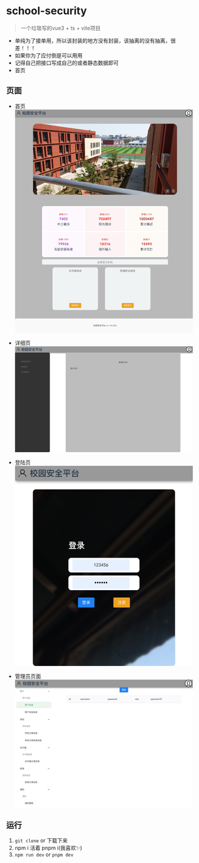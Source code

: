 # school-security
> 一个垃圾写的vue3 + ts + vite项目
+ 单纯为了接单用，所以该封装的地方没有封装，该抽离的没有抽离，很差！！！
+ 如果你为了应付倒是可以用用
+ 记得自己把接口写成自己的或者静态数据即可
+ 首页

## 页面
+ 首页
![](./images/index.png)

+ 详细页
![](./images/detail.png)

+ 登陆页
![](./images/login.png)

+ 管理员页面
![](./images/admin.png)

## 运行
1. `git clone` or 下载下来
2. npm i 活着 pnpm i(我喜欢✨)
3. `npm run dev` or `pnpm dev`
